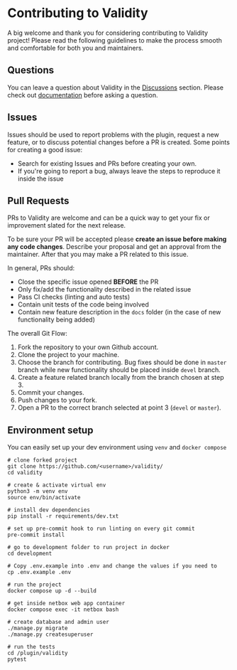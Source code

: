 # Contributing to Validity

A big welcome and thank you for considering contributing to Validity project! Please read the following guidelines to make the process smooth and comfortable for both you and maintainers.


## Questions

You can leave a question about Validity in the [Discussions](https://github.com/amyasnikov/validity/discussions/) section. Please check out [documentation](https://validity.readthedocs.io) before asking a question.


## Issues

Issues should be used to report problems with the plugin, request a new feature, or to discuss potential changes before a PR is created. Some points for creating a good issue:
- Search for existing Issues and PRs before creating your own.
- If you're going to report a bug, always leave the steps to reproduce it inside the issue


## Pull Requests

PRs to Validity are welcome and can be a quick way to get your fix or improvement slated for the next release.

To be sure your PR will be accepted please **create an issue before making any code changes**. Describe your proposal and get an approval from the maintainer. After that you may make a PR related to this issue.

In general, PRs should:

- Close the specific issue opened **BEFORE** the PR
- Only fix/add the functionality described in the related issue
- Pass CI checks (linting and auto tests)
- Contain unit tests of the code being involved
- Contain new feature description in the `docs` folder (in the case of new functionality being added)

The overall Git Flow:

1. Fork the repository to your own Github account.
2. Clone the project to your machine.
3. Choose the branch for contributing. Bug fixes should be done in `master` branch while new functionality should be placed inside `devel` branch.
3. Create a feature related branch locally from the branch chosen at step 3.
4. Commit your changes.
6. Push changes to your fork.
7. Open a PR to the correct branch selected at point 3 (`devel` or `master`).


## Environment setup

You can easily set up your dev environment using `venv` and `docker compose`

```shell
# clone forked project
git clone https://github.com/<username>/validity/
cd validity

# create & activate virtual env
python3 -m venv env
source env/bin/activate

# install dev dependencies
pip install -r requirements/dev.txt

# set up pre-commit hook to run linting on every git commit
pre-commit install

# go to development folder to run project in docker
cd development

# Copy .env.example into .env and change the values if you need to
cp .env.example .env

# run the project
docker compose up -d --build

# get inside netbox web app container
docker compose exec -it netbox bash

# create database and admin user
./manage.py migrate
./manage.py createsuperuser

# run the tests
cd /plugin/validity
pytest
```
